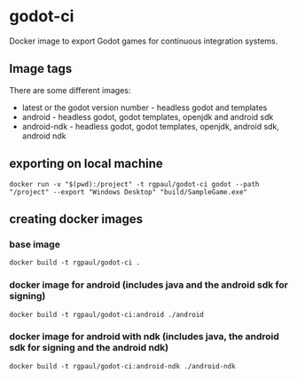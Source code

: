 # godot-ci

Docker image to export Godot games for continuous integration systems.

## Image tags
There are some different images:

* latest or the godot version number - headless godot and templates 
* android - headless godot, godot templates, openjdk and android sdk
* android-ndk - headless godot, godot templates, openjdk, android sdk, android ndk

## exporting on local machine
```
docker run -v "$(pwd):/project" -t rgpaul/godot-ci godot --path "/project" --export "Windows Desktop" "build/SampleGame.exe"
```

## creating docker images

### base image
```
docker build -t rgpaul/godot-ci .
```

### docker image for android (includes java and the android sdk for signing)
```
docker build -t rgpaul/godot-ci:android ./android
```

### docker image for android with ndk (includes java, the android sdk for signing and the android ndk)
```
docker build -t rgpaul/godot-ci:android-ndk ./android-ndk
```
